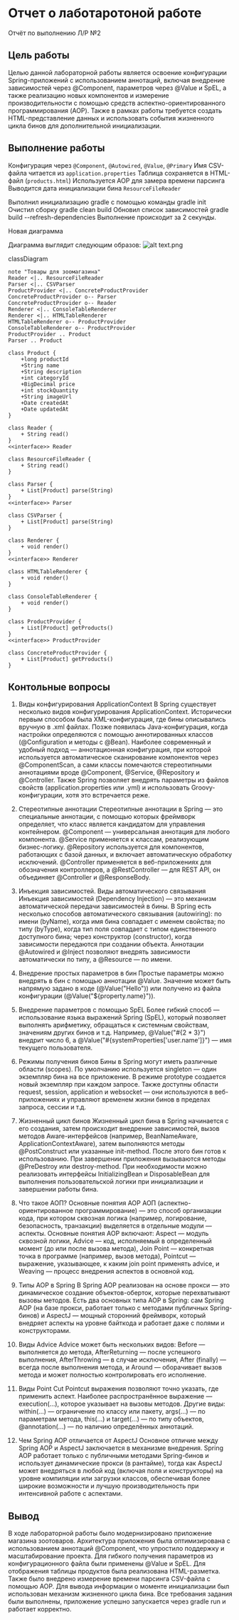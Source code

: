 # Отчет о лаботаротоной работе

Отчёт по выполнению Л/Р №2

## Цель работы

Целью данной лабораторной работы является освоение конфигурации Spring-приложений с использованием аннотаций, включая внедрение зависимостей через @Component, параметров через @Value и SpEL, а также реализацию новых компонентов и измерение производительности с помощью средств аспектно-ориентированного программирования (AOP). Также в рамках работы требуется создать HTML-представление данных и использовать события жизненного цикла бинов для дополнительной инициализации.

## Выполнение работы

Конфигурация через `@Component`, `@Autowired`, `@Value`, `@Primary`
Имя CSV-файла читается из `application.properties`
Таблица сохраняется в HTML-файл (`products.html`)
Используется AOP для замера времени парсинга
Выводится дата инициализации бина `ResourceFileReader`

Выполнил инициализацию gradle с помощью команды gradle init
Очистил сборку gradle clean build
Обновил список зависимостей gradle build --refresh-dependencies
Выполнение происходит за 2 секунды.

Новая диаграмма

Диаграмма выглядит следующим образов: ![alt text](<UML diagramm.png>).png

classDiagram

    note "Товары для зоомагазина"
    Reader <|.. ResourceFileReader
    Parser <|.. CSVParser
    ProductProvider <|.. ConcreteProductProvider
    ConcreteProductProvider o-- Parser
    ConcreteProductProvider o-- Reader
    Renderer <|.. ConsoleTableRenderer
    Renderer <|.. HTMLTableRenderer
    HTMLTableRenderer o-- ProductProvider
    ConsoleTableRenderer o-- ProductProvider
    ProductProvider .. Product
    Parser .. Product

    class Product {
        +long productId
        +String name
        +String description
        +int categoryId
        +BigDecimal price
        +int stockQuantity
        +String imageUrl
        +Date createdAt
        +Date updatedAt
    }

    class Reader {
        + String read()
    }
    <<interface>> Reader

    class ResourceFileReader {
        + String read()
    }

    class Parser {
        + List[Product] parse(String)
    }
    <<interface>> Parser

    class CSVParser {
        + List[Product] parse(String)
    }

    class Renderer {
        + void render()
    }
    <<interface>> Renderer

    class HTMLTableRenderer {
        + void render()
    }

    class ConsoleTableRenderer {
        + void render()
    }

    class ProductProvider {
        + List[Product] getProducts()
    }
    <<interface>> ProductProvider

    class ConcreteProductProvider {
        + List[Product] getProducts()
    }

## Контольные вопросы

1. Виды конфигурирования ApplicationContext
   В Spring существует несколько видов конфигурирования ApplicationContext. Исторически первым способом была XML-конфигурация, где бины описывались вручную в .xml файлах. Позже появилась Java-конфигурация, когда настройки определяются с помощью аннотированных классов (@Configuration и методы с @Bean). Наиболее современный и удобный подход — аннотационная конфигурация, при которой используется автоматическое сканирование компонентов через @ComponentScan, а сами классы помечаются стереотипными аннотациями вроде @Component, @Service, @Repository и @Controller. Также Spring позволяет внедрять параметры из файлов свойств (application.properties или .yml) и использовать Groovy-конфигурации, хотя это встречается реже.

2. Стереотипные аннотации
   Стереотипные аннотации в Spring — это специальные аннотации, с помощью которых фреймворк определяет, что класс является кандидатом для управления контейнером. @Component — универсальная аннотация для любого компонента. @Service применяется к классам, реализующим бизнес-логику. @Repository используется для компонентов, работающих с базой данных, и включает автоматическую обработку исключений. @Controller применяется в веб-приложениях для обозначения контроллеров, а @RestController — для REST API, он объединяет @Controller и @ResponseBody.

3. Инъекция зависимостей. Виды автоматического связывания
   Инъекция зависимостей (Dependency Injection) — это механизм автоматической передачи зависимостей в бины. В Spring есть несколько способов автоматического связывания (autowiring): по имени (byName), когда имя бина совпадает с именем свойства; по типу (byType), когда тип поля совпадает с типом единственного доступного бина; через конструктор (constructor), когда зависимости передаются при создании объекта. Аннотации @Autowired и @Inject позволяют внедрять зависимости автоматически по типу, а @Resource — по имени.

4. Внедрение простых параметров в бин
   Простые параметры можно внедрять в бин с помощью аннотации @Value. Значение может быть напрямую задано в коде (@Value("Hello")) или получено из файла конфигурации (@Value("${property.name}")).

5. Внедрение параметров с помощью SpEL
   Более гибкий способ — использование языка выражений Spring (SpEL), который позволяет выполнять арифметику, обращаться к системным свойствам, значениям других бинов и т.д. Например, @Value("#{2 \* 3}") внедрит число 6, а @Value("#{systemProperties['user.name']}") — имя текущего пользователя.

6. Режимы получения бинов
   Бины в Spring могут иметь различные области (scopes). По умолчанию используется singleton — один экземпляр бина на все приложение. В режиме prototype создается новый экземпляр при каждом запросе. Также доступны области request, session, application и websocket — они используются в веб-приложениях и управляют временем жизни бинов в пределах запроса, сессии и т.д.

7. Жизненный цикл бинов
   Жизненный цикл бина в Spring начинается с его создания, затем происходит внедрение зависимостей, вызов методов Aware-интерфейсов (например, BeanNameAware, ApplicationContextAware), затем выполняются методы @PostConstruct или указанные init-method. После этого бин готов к использованию. При завершении приложения вызываются методы @PreDestroy или destroy-method. При необходимости можно реализовать интерфейсы InitializingBean и DisposableBean для выполнения пользовательской логики при инициализации и завершении работы бина.

8. Что такое АОП? Основные понятия AOP
   АОП (аспектно-ориентированное программирование) — это способ организации кода, при котором сквозная логика (например, логирование, безопасность, транзакции) выделяется в отдельные модули — аспекты. Основные понятия AOP включают: Aspect — модуль сквозной логики, Advice — код, исполняемый в определенный момент (до или после вызова метода), Join Point — конкретная точка в программе (например, вызов метода), Pointcut — выражение, указывающее, к каким join point применять advice, и Weaving — процесс внедрения аспектов в основной код.

9. Типы AOP в Spring
   В Spring AOP реализован на основе прокси — это динамическое создание объектов-оберток, которые перехватывают вызовы методов. Есть два основных типа AOP в Spring: сам Spring AOP (на базе прокси, работает только с методами публичных Spring-бинов) и AspectJ — мощный сторонний фреймворк, который внедряет аспекты на уровне байткода и работает даже с полями и конструкторами.

10. Виды Advice
    Advice может быть нескольких видов: Before — выполняется до метода, AfterReturning — после успешного выполнения, AfterThrowing — в случае исключения, After (finally) — всегда после выполнения метода, и Around — оборачивает вызов метода и может полностью контролировать его исполнение.

11. Виды Point Cut
    Pointcut выражения позволяют точно указать, где применить аспект. Наиболее распространённое выражение — execution(...), которое указывает на вызовы методов. Другие виды: within(...) — ограничение по классу или пакету, args(...) — по параметрам метода, this(...) и target(...) — по типу объектов, @annotation(...) — по наличию определённых аннотаций.

12. Чем Spring AOP отличается от AspectJ
    Основное отличие между Spring AOP и AspectJ заключается в механизме внедрения. Spring AOP работает только с публичными методами Spring-бинов и использует динамические прокси (в рантайме), тогда как AspectJ может внедряться в любой код (включая поля и конструкторы) на уровне компиляции или загрузки классов, обеспечивая более широкие возможности и лучшую производительность при интенсивной работе с аспектами.

## Вывод

В ходе лабораторной работы было модернизировано приложение магазина зоотоваров. Архитектура приложения была оптимизирована с использованием аннотаций @Component, что упростило поддержку и масштабирование проекта.
Для гибкого получения параметров из конфигурационного файла были применены @Value и SpEL.
Для отображения таблицы продуктов была реализована HTML-разметка. Также было внедрено измерение времени парсинга CSV-файла с помощью AOP.
Для вывода информации о моменте инициализации был использован механизм жизненного цикла бина.
Все требования задания были выполнены, приложение успешно запускается через gradle run и работает корректно.
